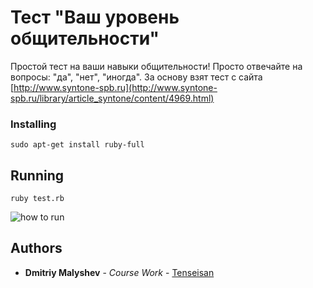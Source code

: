 # Тест "Ваш уровень общительности"

Простой тест на ваши навыки общительности! Просто отвечайте на вопросы: "да", "нет", "иногда".
За основу взят тест с сайта [http://www.syntone-spb.ru](http://www.syntone-spb.ru/library/article_syntone/content/4969.html)
### Installing

```
sudo apt-get install ruby-full
```
## Running
```
ruby test.rb
```
![how to run](https://i.imgur.com/1DoWMuj.gif)
## Authors

* **Dmitriy Malyshev** - *Course Work* - [Tenseisan](https://github.com/tenseisan)
